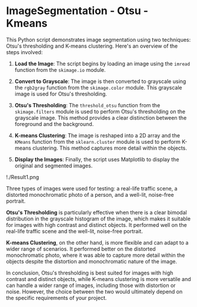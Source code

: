 # ImageSegmentation - Otsu - Kmeans

This Python script demonstrates image segmentation using two techniques: Otsu's thresholding and K-means clustering. Here's an overview of the steps involved:

1. **Load the Image**: The script begins by loading an image using the `imread` function from the `skimage.io` module.

2. **Convert to Grayscale**: The image is then converted to grayscale using the `rgb2gray` function from the `skimage.color` module. This grayscale image is used for Otsu's thresholding.

3. **Otsu's Thresholding**: The `threshold_otsu` function from the `skimage.filters` module is used to perform Otsu's thresholding on the grayscale image. This method provides a clear distinction between the foreground and the background.

4. **K-means Clustering**: The image is reshaped into a 2D array and the `KMeans` function from the `sklearn.cluster` module is used to perform K-means clustering. This method captures more detail within the objects.

5. **Display the Images**: Finally, the script uses Matplotlib to display the original and segmented images.

!./Result1.png

Three types of images were used for testing: a real-life traffic scene, a distorted monochromatic photo of a person, and a well-lit, noise-free portrait. 

**Otsu's Thresholding** is particularly effective when there is a clear bimodal distribution in the grayscale histogram of the image, which makes it suitable for images with high contrast and distinct objects. It performed well on the real-life traffic scene and the well-lit, noise-free portrait.

**K-means Clustering**, on the other hand, is more flexible and can adapt to a wider range of scenarios. It performed better on the distorted monochromatic photo, where it was able to capture more detail within the objects despite the distortion and monochromatic nature of the image.

In conclusion, Otsu's thresholding is best suited for images with high contrast and distinct objects, while K-means clustering is more versatile and can handle a wider range of images, including those with distortion or noise. However, the choice between the two would ultimately depend on the specific requirements of your project.
